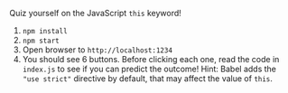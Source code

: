 Quiz yourself on the JavaScript `this` keyword!

1. `npm install`
1. `npm start`
1. Open browser to `http://localhost:1234`
1. You should see 6 buttons. Before clicking each one, read the code in `index.js` to see if you can predict the outcome! Hint: Babel adds the `"use strict"` directive by default, that may affect the value of `this`.
